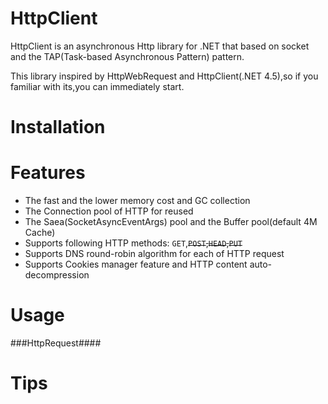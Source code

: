 HttpClient
====
HttpClient is an asynchronous Http library for .NET that based on socket and the TAP(Task-based Asynchronous Pattern) pattern.

This library inspired by HttpWebRequest and HttpClient(.NET 4.5),so if you familiar with its,you can immediately start. 

Installation
====

Features
====
- The fast and the lower memory cost and GC collection
- The Connection pool of HTTP for reused
- The Saea(SocketAsyncEventArgs) pool and the Buffer pool(default 4M Cache)
- Supports following HTTP methods: `GET`,~~`POST`,`HEAD`,`PUT`~~
- Supports DNS round-robin algorithm for each of HTTP request
- Supports Cookies manager feature and HTTP content auto-decompression

Usage
====

###HttpRequest####


Tips
====